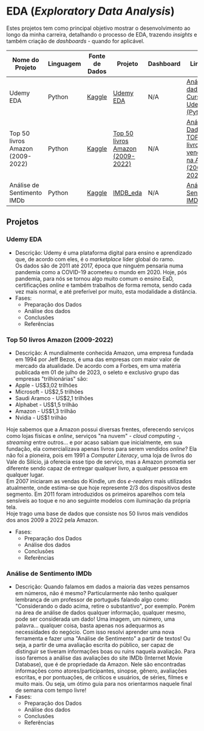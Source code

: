 # EDA (*Exploratory Data Analysis*)
Estes projetos tem como principal objetivo mostrar o desenvolvimento ao longo da minha carreira, detalhando o processo de EDA, trazendo *insights* e também criação de *dashboards* - quando for aplicável.


Nome do Projeto|Linguagem|Fonte de Dados|Projeto|Dashboard|LinkedIn
-|-|-|-|-|-
Udemy EDA|Python|[Kaggle](https://www.kaggle.com/datasets/andrewmvd/udemy-courses)|[Udemy EDA](https://github.com/jeantorre/EDA/blob/main/udemy_courses_eda.ipynb)|N/A|[Análise de dados - Cursos Udemy (Python)](https://www.linkedin.com/pulse/an%C3%A1lise-de-dados-cursos-udemy-python-jean-torre/)
Top 50 livros Amazon (2009-2022)|Python|[Kaggle](https://www.kaggle.com/datasets/chriskachmar/amazon-top-50-bestselling-books-2009-2022)|[Top 50 livros Amazon (2009-2022)](https://github.com/jeantorre/EDA/blob/main/amazon_books_eda.ipynb)|N/A|[Análise de Dados - TOP 50 livros vendidos na Amazon (2009-2022)](https://www.linkedin.com/pulse/an%C3%A1lise-de-dados-top-50-livros-vendidos-na-amazon-2009-2022-torre/)
Análise de Sentimento IMDb|Python|[Kaggle](https://www.kaggle.com/datasets/lakshmi25npathi/imdb-dataset-of-50k-movie-reviews)|[IMDB_eda](https://github.com/jeantorre/EDA/blob/main/IMDB_eda.ipynb)|N/A|[Análise de Sentimento IMDb](https://www.linkedin.com/pulse/an%25C3%25A1lise-de-dados-sentimento-imdb-python-jean-torre/?published=t)

## Projetos
### Udemy EDA
* Descrição: Udemy é uma plataforma digital para ensino e aprendizado que, de acordo com eles, é o *marketplace* líder global do ramo.  
Os dados são de 2011 até 2017, época que ninguém pensaria numa pandemia como a COVID-19 acometeu o mundo em 2020. Hoje, pós pandemia, para nós se tornou algo muito comum o ensino EaD, certificações *online* e também trabalhos de forma remota, sendo cada vez mais normal, e até preferível por muito, esta modalidade a distância.
* Fases:
	- Preparação dos Dados
	- Análise dos dados
	- Conclusões
	- Referências
	
### Top 50 livros Amazon (2009-2022)
* Descrição: A mundialmente conhecida Amazon, uma empresa fundada em 1994 por Jeff Bezos, é uma das empresas com maior valor de mercado da atualidade. De acordo com a Forbes, em uma matéria publicada em 01 de julho de 2023, o seleto e exclusivo grupo das empresas "trilhionárias" são:
* Apple - US$3,02 trilhões
* Microsoft - US$2,5 trilhões
* Saudi Aramco - US$2,1 trilhões
* Alphabet - US$1,5 trilhão
* Amazon - US$1,3 trilhão
* Nvidia - US$1 trilhão

Hoje sabemos que a Amazon possui diversas frentes, oferecendo serviços como lojas físicas e *online*, serviços "na nuvem" - *cloud computing* -, *streaming* entre outros... e por acaso sabiam que inicialmente, em sua fundação, ela comercializava apenas livros para serem vendidos *online*? Ela não foi a pioneira, pois em 1991 a *Computer Literacy*, uma loja de livros do Vale do Silício, já oferecia esse tipo de serviço, mas a Amazon prometia ser diferente sendo capaz de entregar qualquer livro, a qualquer pessoa em qualquer lugar.  
Em 2007 iniciaram as vendas do Kindle, um dos *e-readers* mais utilizados atualmente, onde estima-se que hoje represente 2/3 dos dispositivos deste segmento. Em 2011 foram introduzidos os primeiros aparelhos com tela sensíveis ao toque e no ano seguinte modelos com iluminação da própria tela.  
Hoje trago uma base de dados que consiste nos 50 livros mais vendidos dos anos 2009 a 2022 pela Amazon.
* Fases:
	- Preparação dos Dados
	- Análise dos dados
	- Conclusões
	- Referências
### Análise de Sentimento IMDb
* Descrição: Quando falamos em dados a maioria das vezes pensamos em números, não é mesmo? Particularmente não tenho qualquer lembrança de um professor de português falando algo como: "Considerando o dado acima, retire o substantivo", por exemplo.
Porém na área de análise de dados qualquer informação, qualquer mesmo, pode ser considerada um dado! Uma imagem, um número, uma palavra... qualquer coisa, basta apenas nos adequarmos as necessidades do negócio.
Com isso resolvi aprender uma nova ferramenta e fazer uma "Análise de Sentimento" a partir de textos! Ou seja, a partir de uma avaliação escrita do público, ser capaz de distinguir se tiveram informações boas ou ruins naquela avaliação.
Para isso faremos a análise das avaliações do site IMDb (Internet Movie Database), que é de propriedade da Amazon. Nele são encontradas informações como atores/participantes, sinopse, gênero, avaliações escritas, e por pontuações, de críticos e usuários, de séries, filmes e muito mais. Ou seja, um ótimo guia para nos orientarmos naquele final de semana com tempo livre!
* Fases:
	- Preparação dos Dados
	- Análise dos dados
	- Conclusões
	- Referências
